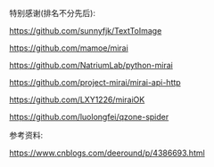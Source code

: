 特别感谢(排名不分先后):

https://github.com/sunnyfjk/TextToImage

https://github.com/mamoe/mirai

https://github.com/NatriumLab/python-mirai

https://github.com/project-mirai/mirai-api-http

https://github.com/LXY1226/miraiOK

https://github.com/luolongfei/qzone-spider



参考资料:

https://www.cnblogs.com/deeround/p/4386693.html